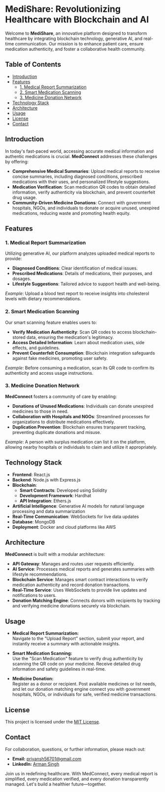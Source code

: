 # MediShare: Revolutionizing Healthcare with Blockchain and AI

Welcome to **MediShare**, an innovative platform designed to transform healthcare by integrating blockchain technology, generative AI, and real-time communication. Our mission is to enhance patient care, ensure medication authenticity, and foster a collaborative health community.

## Table of Contents

- [Introduction](#introduction)
- [Features](#features)
  - [1. Medical Report Summarization](#1-medical-report-summarization)
  - [2. Smart Medication Scanning](#2-smart-medication-scanning)
  - [3. Medicine Donation Network](#3-medicine-donation-network)
- [Technology Stack](#technology-stack)
- [Architecture](#architecture)
- [Usage](#usage)
- [License](#license)
- [Contact](#contact)

## Introduction

In today's fast-paced world, accessing accurate medical information and authentic medications is crucial. **MedConnect** addresses these challenges by offering:

- **Comprehensive Medical Summaries**: Upload medical reports to receive concise summaries, including diagnosed conditions, prescribed medications with their uses, and personalized lifestyle suggestions.
- **Medication Verification**: Scan medication QR codes to obtain detailed information, verify authenticity via blockchain, and prevent counterfeit drug usage.
- **Community-Driven Medicine Donations**: Connect with government hospitals, NGOs, and individuals to donate or acquire unused, unexpired medications, reducing waste and promoting health equity.

## Features

### 1. Medical Report Summarization

Utilizing generative AI, our platform analyzes uploaded medical reports to provide:

- **Diagnosed Conditions**: Clear identification of medical issues.
- **Prescribed Medications**: Details of medications, their purposes, and dosages.
- **Lifestyle Suggestions**: Tailored advice to support health and well-being.

*Example*: Upload a blood test report to receive insights into cholesterol levels with dietary recommendations.

### 2. Smart Medication Scanning

Our smart scanning feature enables users to:

- **Verify Medication Authenticity**: Scan QR codes to access blockchain-stored data, ensuring the medication's legitimacy.
- **Access Detailed Information**: Learn about medication uses, side effects, and guidelines.
- **Prevent Counterfeit Consumption**: Blockchain integration safeguards against fake medicines, promoting user safety.

*Example*: Before consuming a medication, scan its QR code to confirm its authenticity and access usage instructions.

### 3. Medicine Donation Network

**MedConnect** fosters a community of care by enabling:

- **Donations of Unused Medications**: Individuals can donate unexpired medicines to those in need.
- **Collaboration with Hospitals and NGOs**: Streamlined processes for organizations to distribute medications effectively.
- **Duplication Prevention**: Blockchain ensures transparent tracking, preventing duplicate donations and misuse.

*Example*: A person with surplus medication can list it on the platform, allowing nearby hospitals or individuals to claim and utilize it appropriately.

## Technology Stack

- **Frontend**: React.js
- **Backend**: Node.js with Express.js
- **Blockchain**:
  - **Smart Contracts**: Developed using Solidity
  - **Development Framework**: Hardhat
  - **API Integration**: Ethers.js
- **Artificial Intelligence**: Generative AI models for natural language processing and data summarization
- **Real-Time Communication**: WebSockets for live data updates
- **Database**: MongoDB
- **Deployment**: Docker and cloud platforms like AWS

## Architecture

**MedConnect** is built with a modular architecture:

- **API Gateway**: Manages and routes user requests efficiently.
- **AI Service**: Processes medical reports and generates summaries with lifestyle recommendations.
- **Blockchain Service**: Manages smart contract interactions to verify medication authenticity and record donation transactions.
- **Real-Time Service**: Uses WebSockets to provide live updates and notifications to users.
- **Donation Matching Engine**: Connects donors with recipients by tracking and verifying medicine donations securely via blockchain.


## Usage

- **Medical Report Summarization:**  
  Navigate to the "Upload Report" section, submit your report, and instantly receive a summary with actionable insights.

- **Smart Medication Scanning:**  
  Use the "Scan Medication" feature to verify drug authenticity by scanning the QR code on your medicine. Receive detailed drug information and safety guidelines in real-time.

- **Medicine Donation:**  
  Register as a donor or recipient. Post available medicines or list needs, and let our donation matching engine connect you with government hospitals, NGOs, or individuals for safe, verified medicine transactions.


## License

This project is licensed under the [MIT License](LICENSE).

## Contact

For collaboration, questions, or further information, please reach out:

- **Email:** priyansh56701@gmail.com
- **LinkedIn:** [Arman Singh](https://www.linkedin.com/in/arman-singh-9bb83628a/)

Join us in redefining healthcare. With MedConnect, every medical report is simplified, every medication verified, and every donation transparently managed. Let's build a healthier future—together.
``` 
